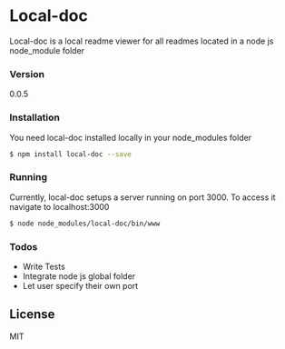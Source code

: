# Local-doc

Local-doc is a local readme viewer for all readmes located in a node js node_module folder

### Version
0.0.5

### Installation

You need local-doc installed locally in your node_modules folder

```sh
$ npm install local-doc --save
```

### Running

Currently, local-doc setups a server running on port 3000. To access it navigate to localhost:3000

```sh
$ node node_modules/local-doc/bin/www
```

### Todos

 - Write Tests
 - Integrate node js global folder
 - Let user specify their own port

License
----

MIT
